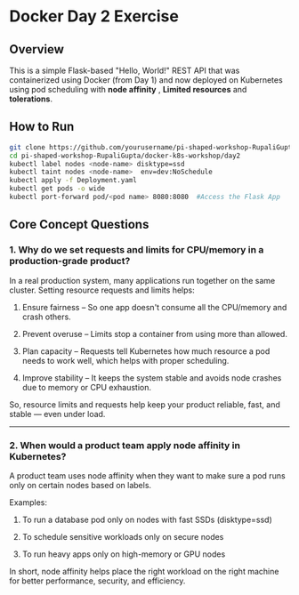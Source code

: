 # Docker Day 2 Exercise 

## Overview
This is a simple Flask-based "Hello, World!" REST API that was containerized using Docker (from Day 1) and now deployed on Kubernetes using pod scheduling with **node affinity** , **Limited resources** and **tolerations**.

## How to Run

```bash
git clone https://github.com/yourusername/pi-shaped-workshop-RupaliGupta.git
cd pi-shaped-workshop-RupaliGupta/docker-k8s-workshop/day2
kubectl label nodes <node-name> disktype=ssd
kubectl taint nodes <node-name>  env=dev:NoSchedule
kubectl apply -f Deployment.yaml
kubectl get pods -o wide
kubectl port-forward pod/<pod name> 8080:8080  #Access the Flask App
```


## Core Concept Questions

### 1. Why do we set requests and limits for CPU/memory in a production-grade product?

In a real production system, many applications run together on the same cluster. Setting resource requests and limits helps:

1. Ensure fairness – So one app doesn't consume all the CPU/memory and crash others.

2. Prevent overuse – Limits stop a container from using more than allowed.

3. Plan capacity – Requests tell Kubernetes how much resource a pod needs to work well, which helps with proper scheduling.

4. Improve stability – It keeps the system stable and avoids node crashes due to memory or CPU exhaustion.

So, resource limits and requests help keep your product reliable, fast, and stable — even under load.

---

### 2. When would a product team apply node affinity in Kubernetes?

A product team uses node affinity when they want to make sure a pod runs only on certain nodes based on labels.

Examples:

1. To run a database pod only on nodes with fast SSDs (disktype=ssd)

2. To schedule sensitive workloads only on secure nodes

3. To run heavy apps only on high-memory or GPU nodes

In short, node affinity helps place the right workload on the right machine for better performance, security, and efficiency.


